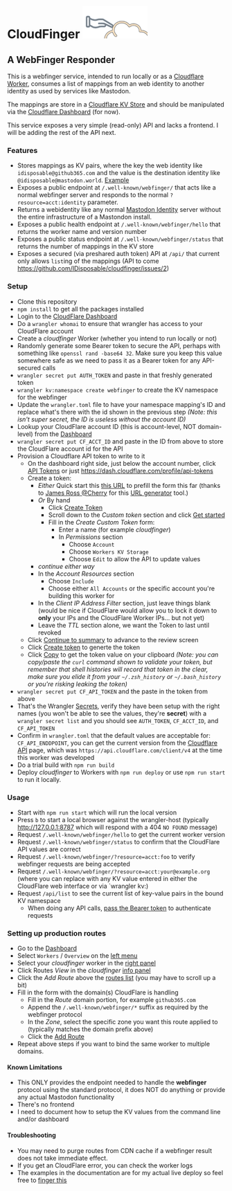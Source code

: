 # CloudFinger <img src='./docs/cloudfinger.svg' title='CloudFinger Logo' width=150px height=75px />

## A WebFinger Responder

This is a webfinger service, intended to run locally or as a [Cloudflare Worker](https://developers.cloudflare.com/workers), consumes a list of mappings from an web identity to another identity as used by services like Mastodon.

The mappings are store in a [Cloudflare KV Store](https://developers.cloudflare.com/workers/runtime-apis/kv/) and should be manipulated via the [Cloudflare Dashboard](https://dash.cloudflare.com) (for now).

This service exposes a very simple (read-only) API and lacks a frontend. I will be adding the rest of the API next.

### Features

- Stores mappings as KV pairs, where the key the web identity like `idisposable@github365.com` and the value is the destination identity like `@idisposable@mastodon.world`. [Example](https://github365.com/.well-known/webfinger/?resource=acct:idisposable@github365.com)
- Exposes a public endpoint at `/.well-known/webfinger/` that acts like a normal webfinger server and responds to the normal `?resource=acct:identity` parameter.
- Returns a webidentity like any normal [Mastodon Identity](https://docs.joinmastodon.org/spec/webfinger/) server without the entire infrastructure of a Mastondon install.
- Exposes a public health endpoint at `/.well-known/webfinger/hello` that returns the worker name and version number
- Exposes a public status endpoint at `/.well-known/webfinger/status` that returns the number of mappings in the KV store
- Exposes a secured (via preshared auth token) API at `/api/` that current only allows `list`ing of the mappings (API to come https://github.com/IDisposable/cloudfinger/issues/2)

### Setup

- Clone this repository
- `npm install` to get all the packages installed
- Login to the [CloudFlare Dashboard](https://dash.cloudflare.com/)
- Do a `wrangler whomai` to ensure that wrangler has access to your CloudFlare account
- Create a _cloudfinger_ Worker (whether you intend to run locally or not)
- Randomly generate some Bearer token to secure the API, perhaps with something like `openssl rand -base64 32`. Make sure you keep this value somewhere safe as we need to pass it as a Bearer token for any API-secured calls
- `wrangler secret put AUTH_TOKEN` and paste in that freshly generated token
- `wrangler kv:namespace create webfinger` to create the KV namespace for the webfinger
- Update the `wrangler.toml` file to have your namespace mapping's ID and replace what's there with the id shown in the previous step _(Note: this isn't super secret, the ID is useless without the account ID)_
- Lookup your CloudFlare account ID (this is account-level, NOT domain-level) from the [Dashboard](./docs/account.png)
- `wrangler secret put CF_ACCT_ID` and paste in the ID from above to store the CloudFlare account id for the API
- Provision a Cloudflare API token to write to it
  - On the dashboard right side, just below the account number, click [API Tokens](./docs/api-tokens-1.png) or just <https://dash.cloudflare.com/profile/api-tokens>
  - Create a token:
    - *Either* Quick start this [this URL](https://dash.cloudflare.com/profile/api-tokens?permissionGroupKeys=%5B%7B%22key%22%3A%22workers_kv_storage%22%2C%22type%22%3A%22edit%22%7D%5D&name=cloudfinger) to prefill the form this far (thanks to [James Ross @Cherry](https://github.com/Cherry) for this [URL generator](https://cfdata.lol/tools/api-token-url-generator/) tool.)
    - *Or* By hand
      - Click [Create Token](./docs/api-tokens-2.png)
      - Scroll down to the _Custom token_ section and click [Get started](./docs/api-tokens-3.png)
      - Fill in the _Create Custom Token_ form:
        - Enter a name (for example _cloudfinger_)
        - In _Permissions_ section
          - Choose `Account`
          - Choose `Workers KV Storage`
          - Choose `Edit` to allow the API to update values
    - *continue either way*
    - In the _Account Resources_ section
      - Choose `Include`
      - Choose either `All Accounts` or the specific account you're building this worker for
    - In the _Client IP Address Filter_ section, just leave things blank (would be nice if CloudFlare would allow you to lock it down to **only** your IPs and the CloudFlare Worker IPs... but not yet)
    - Leave the _TTL_ section alone, we want the Token to last until revoked
  - Click [Continue to summary](./docs/api-tokens-4.png) to advance to the review screen
  - Click [Create token](./docs/api-tokens-5.png) to generte the token
  - Click [Copy](./docs/api-tokens-6.png) to get the token value on your clipboard _(Note: you can copy/paste the `curl` command shown to validate your token, but remember that shell histories will record that token in the clear, make sure you elide it from your `~/.zsh_history` or `~/.bash_history` or you're risking leaking the token)_
- `wrangler secret put CF_API_TOKEN` and the paste in the token from above
- That's the Wrangler [Secrets](https://developers.cloudflare.com/workers/wrangler/commands/#secret), verify they have been setup with the right names (you won't be able to see the values, they're **secret**) with a `wrangler secret list` and you should see `AUTH_TOKEN`, `CF_ACCT_ID`, and `CF_API_TOKEN`
- Confirm in `wrangler.toml` that the default values are acceptable for: `CF_API_ENDDPOINT`, you can get the current version from the [Cloudflare API](https://developers.cloudflare.com/api) page, which was `https://api.cloudflare.com/client/v4` at the time this worker was developed
- Do a trial build with `npm run build`
- Deploy _cloudfinger_ to Workers with `npm run deploy` or use `npm run start`
  to run it locally.

### Usage

- Start with `npm run start` which will run the local version
- Press `b` to start a local browser against the wrangler-host (typically <http://127.0.0.1:8787> which will respond with a 404 `NO FOUND` message)
- Request `/.well-known/webfinger/hello` to get the current worker version
- Request `/.well-known/webfinger/status` to confirm that the CloudFlare API values are correct
- Request `/.well-known/webfinger/?resource=acct:foo` to verify webfinger requests are being accepted
- Request `/.well-known/webfinger/?resource=acct:your@example.org` (where you can replace with any KV value entered in either the CloudFlare web interface or via `wrangler kv:)
- Request `/api/list` to see the current list of key-value pairs in the bound KV namespace
  - When doing any API calls, [pass the Bearer token](./docs/api-sample.png) to authenticate requests

### Setting up production routes

- Go to the [Dashboard](https://dash.cloudflare.com/)
- Select `Workers` / `Overview` on the [left menu](./docs/routes-1.png)
- Select your _cloudfinger_ worker in the [right panel](./docs/routes-2.png)
- Click Routes _View_ in the _cloudfinger_ [info panel](./docs/routes-3.png)
- Click the _Add Route_ above the [routes list](./docs/routes-4.png) (you may have to scroll up a bit)
- Fill in the form with the domain(s) CloudFlare is handling
  - Fill in the _Route_ domain portion, for example `github365.com`
  - Append the `/.well-known/webfinger/*` suffix as required by the webfinger protocol
  - In the _Zone_, select the specific zone you want this route applied to (typically matches the domain prefix above)
  - Click the [Add Route](./docs/routes-5.png)
- Repeat above steps if you want to bind the same worker to multiple domains.

#### Known Limitations

- This ONLY provides the endpoint needed to handle the **webfinger** protocol using the standard protocol, it does NOT do anything or provide any actual Mastodon functionality
- There's no frontend
- I need to document how to setup the KV values from the command line and/or dashboard

#### Troubleshooting

- You may need to purge routes from CDN cache if a webfinger result does not take immediate effect.
- If you get an CloudFlare error, you can check the worker logs
- The examples in the documentation are for my actual live deploy so feel free to [finger this](https://github365.com/.well-known/webfinger/?resource=acct:idisposable@github365.com)
